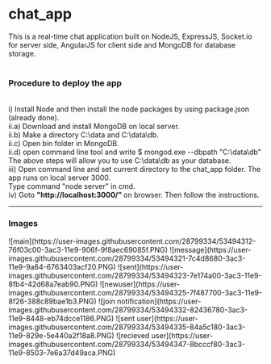 # chat_app

This is a real-time chat application built on NodeJS, ExpressJS, Socket.io for server side, AngularJS for client side and MongoDB for database storage.<br /><br />

<h3>Procedure to deploy the app</h3> <br /> i) Install Node and then install the node packages by using package.json (already done). <br />
ii.a) Download and install MongoDB on local server. <br />
ii.b) Make a directory C:\data and C:\data\db. <br />
ii.c) Open bin folder in MongoDB.  <br />
ii.d) open command line tool and write $ mongod.exe --dbpath "C:\data\db" <br />
The above steps will allow you to use C:\data\db as your database.<br />
iii) Open command line and set current directory to the chat_app folder. The app runs on local server 3000. <br />
Type command "node server" in cmd.<br />
iv) Goto <strong> "http://localhost:3000/" </strong> on browser. Then follow the instructions.
<hr /> 
<h3> Images </h3>
![main](https://user-images.githubusercontent.com/28799334/53494312-76f03c00-3ac3-11e9-906f-9f8aec69085f.PNG)
![message](https://user-images.githubusercontent.com/28799334/53494321-7c4d8680-3ac3-11e9-9a64-6763403acf20.PNG)
![sent](https://user-images.githubusercontent.com/28799334/53494323-7e174a00-3ac3-11e9-8fb4-42d68a7eab90.PNG)
![newuser](https://user-images.githubusercontent.com/28799334/53494325-7f487700-3ac3-11e9-8f26-388c89bae1b3.PNG)
![join notification](https://user-images.githubusercontent.com/28799334/53494332-82436780-3ac3-11e9-8448-eb74dcce1186.PNG)
![sent user](https://user-images.githubusercontent.com/28799334/53494335-84a5c180-3ac3-11e9-829e-5e440a2f18a8.PNG)
![recieved user](https://user-images.githubusercontent.com/28799334/53494347-8bcccf80-3ac3-11e9-8503-7e6a37d49aca.PNG)





